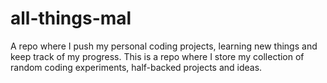 # all-things-mal

A repo where I push my personal coding projects, learning new things and keep track of my progress. This is a repo where I store my collection of random coding experiments, half-backed projects and ideas. 
